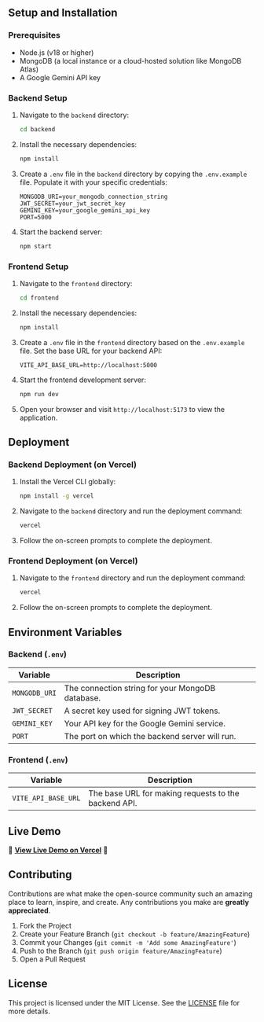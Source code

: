 
## Setup and Installation

### Prerequisites

-   Node.js (v18 or higher)
-   MongoDB (a local instance or a cloud-hosted solution like MongoDB Atlas)
-   A Google Gemini API key

### Backend Setup

1.  Navigate to the `backend` directory:
    ```bash
    cd backend
    ```

2.  Install the necessary dependencies:
    ```bash
    npm install
    ```

3.  Create a `.env` file in the `backend` directory by copying the `.env.example` file. Populate it with your specific credentials:
    ```
    MONGODB_URI=your_mongodb_connection_string
    JWT_SECRET=your_jwt_secret_key
    GEMINI_KEY=your_google_gemini_api_key
    PORT=5000
    ```

4.  Start the backend server:
    ```bash
    npm start
    ```

### Frontend Setup

1.  Navigate to the `frontend` directory:
    ```bash
    cd frontend
    ```

2.  Install the necessary dependencies:
    ```bash
    npm install
    ```

3.  Create a `.env` file in the `frontend` directory based on the `.env.example` file. Set the base URL for your backend API:
    ```
    VITE_API_BASE_URL=http://localhost:5000
    ```

4.  Start the frontend development server:
    ```bash
    npm run dev
    ```

5.  Open your browser and visit `http://localhost:5173` to view the application.

## Deployment

### Backend Deployment (on Vercel)

1.  Install the Vercel CLI globally:
    ```bash
    npm install -g vercel
    ```

2.  Navigate to the `backend` directory and run the deployment command:
    ```bash
    vercel
    ```

3.  Follow the on-screen prompts to complete the deployment.

### Frontend Deployment (on Vercel)

1.  Navigate to the `frontend` directory and run the deployment command:
    ```bash
    vercel
    ```

2.  Follow the on-screen prompts to complete the deployment.

## Environment Variables

### Backend (`.env`)

| Variable      | Description                               |
| ------------- | ----------------------------------------- |
| `MONGODB_URI` | The connection string for your MongoDB database. |
| `JWT_SECRET`  | A secret key used for signing JWT tokens. |
| `GEMINI_KEY`  | Your API key for the Google Gemini service. |
| `PORT`        | The port on which the backend server will run. |

### Frontend (`.env`)

| Variable            | Description                                  |
| ------------------- | -------------------------------------------- |
| `VITE_API_BASE_URL` | The base URL for making requests to the backend API. |

## Live Demo

🚀 **[View Live Demo on Vercel](https://will-generator-br7h.vercel.app/)** 🚀

## Contributing

Contributions are what make the open-source community such an amazing place to learn, inspire, and create. Any contributions you make are **greatly appreciated**.

1.  Fork the Project
2.  Create your Feature Branch (`git checkout -b feature/AmazingFeature`)
3.  Commit your Changes (`git commit -m 'Add some AmazingFeature'`)
4.  Push to the Branch (`git push origin feature/AmazingFeature`)
5.  Open a Pull Request

## License

This project is licensed under the MIT License. See the [LICENSE](LICENSE) file for more details.
